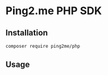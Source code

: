 # Ping2.me PHP SDK

## Installation

```bash
composer require ping2me/php
```

## Usage

```php

```
